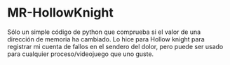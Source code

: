 # MR-HollowKnight
Sólo un simple código de python que comprueba si el valor de una dirección de memoria ha cambiado. Lo hice para Hollow knight para registrar mi cuenta de fallos en el sendero del dolor, pero puede ser usado para cualquier proceso/videojuego que uno guste.
